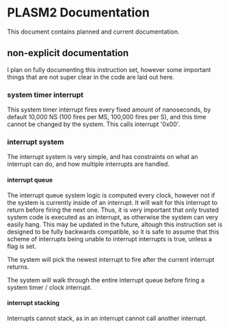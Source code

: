 # PLASM2 Documentation
This document contains planned and current documentation.

## non-explicit documentation
I plan on fully documenting this instruction set, however some important things that are not super clear in the code are laid out here.

### system timer interrupt
This system timer interrupt fires every fixed amount of nanoseconds, by default 10,000 NS (100 fires per MS, 100,000 fires per S), and this time cannot be changed by the system. This calls interrupt '0x00'.

### interrupt system
The interrupt system is very simple, and has constraints on what an interrupt can do, and how multiple interrupts are handled.

#### interrupt queue
The interrupt queue system logic is computed every clock, however not if the system is currently inside of an interrupt. It will wait for this interrupt to return before firing the next one. Thus, it is very important that only trusted system code is executed as an interrupt, as otherwise the system can very easily hang. This may be updated in the future, altough this instruction set is designed to be fully backwards compatible, so it is safe to assume that this scheme of interrupts being unable to interrupt interrupts is true, unless a flag is set.

The system will pick the newest interrupt to fire after the current interrupt returns.

The system will walk through the entire interrupt queue before firing a system timer / clock interrupt.

#### interrupt stacking
Interrupts cannot stack, as in an interrupt cannot call another interrupt.
